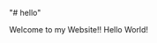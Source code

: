 "# hello" 
<!DOCTYPE html>
<html>
    <head>
        <title> Hello </title>
    </head>
    <body>
        <h1="color: blue;">Welcome to my Website!!</h1>
        Hello World!
    </body>
</html>
